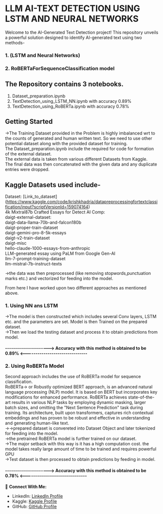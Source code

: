# LLM AI-TEXT DETECTION USING LSTM AND NEURAL NETWORKS

Welcome to the AI-Generated Text Detection project! This repository unveils a powerful solution designed to identify AI-generated text using two methods-
### 1. (LSTM and Neural Networks) 
### 2. RoBERTaForSequenceClassification model

## The Repository contains 3 notebooks.
1. Dataset_preparation.ipynb
2. TextDetection_using_LSTM_NN.ipynb with accuracy 0.89%
3. TextDetection_using_RoBERTa.ipynb with accuracy 0.78%


## Getting Started

->The Training Dataset provided in the Problem is highly imbalanced wrt to the counts of generated and human written text. So we need to use other potential dataset along with the provided dataset for training.<br>
The Dataset_preparation.ipynb include the required for code for formation of the external dataset.<br>
The external data is taken from various different Datasets from Kaggle.<br>
The final data was then concatenated with the given data and any duplicate entries were dropped.<br>

## Kaggle Datasets used include-
Dataset: [Link_to_dataset] (https://www.kaggle.com/code/krishkhadria/datapreprocessingfortextclassification/input?scriptVersionId=159074164)<br>
4k Mixtral87b Crafted Essays for Detect AI Comp:<br>
daigt-external-dataset:<br>
daigt-data-llama-70b-and-falcon180b <br>
daigt-proper-train-dataset <br>
daigt-gemini-pro-8-5k-essays <br>
daigt-v2-train-dataset <br>
daigt-misc <br>
hello-claude-1000-essays-from-anthropic<br>
LLM-generated essay using PaLM from Google Gen-AI<br>
llm-7-prompt-training-dataset<br>
llm-mistral-7b-instruct-texts<br>

->the data was then preprocessed (like removing stopwords,punctuation marks etc.) and vectorized for feeding into the model. <br>

From here I have worked upon two different approaches as mentioned above.<br>
### 1. Using NN ans LSTM
->The model is then constructed which includes several Conv layers, LSTM etc. and the parameters are set. Model is then Trained on the prepared dataset.<br>
->Then we load the testing dataset and process it to obtain predictions from model.<br>

#### ----------------------> Accuracy with this method is obtained to be 0.89% <-------------------------------<br>


### 2. Using RoBERTa Model
Second approach includes the use of RoBERTa model for sequence classification.<br>
RoBERTa-> or Robustly optimized BERT approach, is an advanced natural language processing (NLP) model. It is based on BERT but incorporates key modifications for enhanced performance. RoBERTa achieves state-of-the-art results in various NLP tasks by employing dynamic masking, larger batch sizes, and omitting the "Next Sentence Prediction" task during training. Its architecture, built upon transformers, captures rich contextual embeddings and has proven to be robust and effective in understanding and generating human-like text.
<br>
->->prepared dataset is convereted into Dataset Object and later tokenized for feeding into the model.<br>
->the pretrained RoBERTa model is further trained on our dataset. <br>
->The major setback with this way is it has a high computation cost. the model takes really large amount of time to be trained and requires powerful GPU<br>
->Test dataset is then processed to obtain predictions by feeding in model.<br>
#### ----------------------> Accuracy with this method is obtained to be 0.78% <-------------------------------<br>

🚀 **Connect With Me:**
- LinkedIn: [LinkedIn Profile]( https://www.linkedin.com/in/krish-khadria-034401271/)
- Kaggle: [Kaggle Profile](https://www.kaggle.com/krishkhadria)
- GitHub: [GitHub Profile](https://github.com/krish-sky1ark/LLM-AI-Text-Detection/tree/main)


